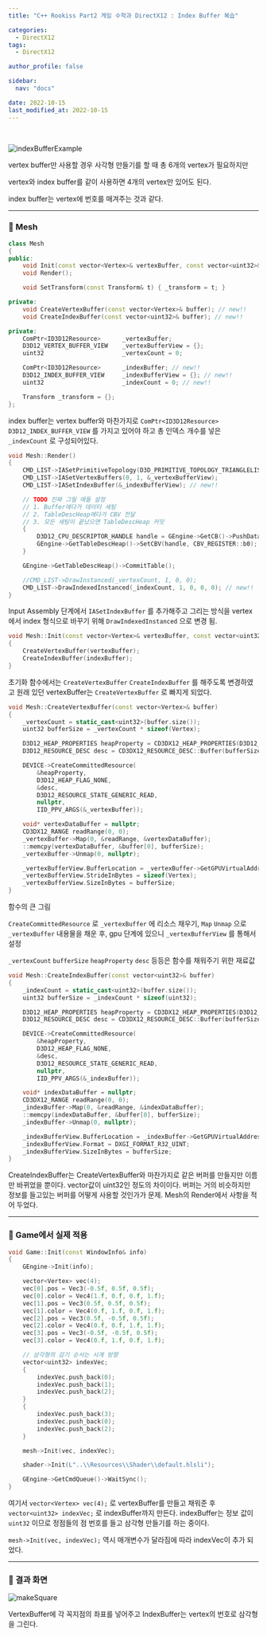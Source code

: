 ```yaml
---
title: "C++ Rookiss Part2 게임 수학과 DirectX12 : Index Buffer 복습"

categories:
  - DirectX12
tags:
  - DirectX12

author_profile: false

sidebar:
  nav: "docs"

date: 2022-10-15
last_modified_at: 2022-10-15
---
```


<br>

![indexBufferExample](../../assets/images/indexBufferExample.png)

vertex buffer만 사용할 경우 사각형 만들기를 할 때 총 6개의 vertex가 필요하지만

vertex와 index buffer를 같이 사용하면 4개의 vertex만 있어도 된다.

index buffer는 vertex에 번호를 매겨주는 것과 같다.

---

### 🚀 Mesh

```cpp
class Mesh
{
public:
	void Init(const vector<Vertex>& vertexBuffer, const vector<uint32>& indexBuffer); // mod!!
	void Render();

	void SetTransform(const Transform& t) { _transform = t; }

private:
	void CreateVertexBuffer(const vector<Vertex>& buffer); // new!!
	void CreateIndexBuffer(const vector<uint32>& buffer); // new!!

private:
	ComPtr<ID3D12Resource>		_vertexBuffer;
	D3D12_VERTEX_BUFFER_VIEW	_vertexBufferView = {};
	uint32						_vertexCount = 0;

	ComPtr<ID3D12Resource>		_indexBuffer; // new!!
	D3D12_INDEX_BUFFER_VIEW		_indexBufferView = {}; // new!!
	uint32						_indexCount = 0; // new!!

	Transform _transform = {};
};
```

index buffer는 vertex buffer와 마찬가지로 `ComPtr<ID3D12Resource>` `D3D12_INDEX_BUFFER_VIEW` 를 가지고 있어야 하고 총 인덱스 개수를 넣은 `_indexCount` 로 구성되어있다.

```cpp
void Mesh::Render()
{
	CMD_LIST->IASetPrimitiveTopology(D3D_PRIMITIVE_TOPOLOGY_TRIANGLELIST);
	CMD_LIST->IASetVertexBuffers(0, 1, &_vertexBufferView);
	CMD_LIST->IASetIndexBuffer(&_indexBufferView); // new!!

	// TODO 진짜 그릴 애들 설정
	// 1. Buffer에다가 데이터 세팅
	// 2. TableDescHeap에다가 CBV 전달
	// 3. 모든 세팅이 끝났으면 TableDescHeap 커밋
	{
		D3D12_CPU_DESCRIPTOR_HANDLE handle = GEngine->GetCB()->PushData(0, &_transform, sizeof(_transform));
		GEngine->GetTableDescHeap()->SetCBV(handle, CBV_REGISTER::b0);
	}

	GEngine->GetTableDescHeap()->CommitTable();

	//CMD_LIST->DrawInstanced(_vertexCount, 1, 0, 0);
	CMD_LIST->DrawIndexedInstanced(_indexCount, 1, 0, 0, 0); // new!!
}
```

Input Assembly 단계에서 `IASetIndexBuffer` 를 추가해주고 그리는 방식을 vertex에서 index 형식으로 바꾸기 위해 `DrawIndexedInstanced` 으로 변경 됨.

```cpp
void Mesh::Init(const vector<Vertex>& vertexBuffer, const vector<uint32>& indexBuffer)
{
	CreateVertexBuffer(vertexBuffer);
	CreateIndexBuffer(indexBuffer);
}
```

초기화 함수에서는 `CreateVertexBuffer` `CreateIndexBuffer` 를 해주도록 변경하였고 원래 있던 vertexBuffer는 `CreateVertexBuffer` 로 빠지게 되었다.

```cpp
void Mesh::CreateVertexBuffer(const vector<Vertex>& buffer)
{
	_vertexCount = static_cast<uint32>(buffer.size());
	uint32 bufferSize = _vertexCount * sizeof(Vertex);

	D3D12_HEAP_PROPERTIES heapProperty = CD3DX12_HEAP_PROPERTIES(D3D12_HEAP_TYPE_UPLOAD);
	D3D12_RESOURCE_DESC desc = CD3DX12_RESOURCE_DESC::Buffer(bufferSize);

	DEVICE->CreateCommittedResource(
		&heapProperty,
		D3D12_HEAP_FLAG_NONE,
		&desc,
		D3D12_RESOURCE_STATE_GENERIC_READ,
		nullptr,
		IID_PPV_ARGS(&_vertexBuffer));

	void* vertexDataBuffer = nullptr;
	CD3DX12_RANGE readRange(0, 0);
	_vertexBuffer->Map(0, &readRange, &vertexDataBuffer);
	::memcpy(vertexDataBuffer, &buffer[0], bufferSize);
	_vertexBuffer->Unmap(0, nullptr);

	_vertexBufferView.BufferLocation = _vertexBuffer->GetGPUVirtualAddress();
	_vertexBufferView.StrideInBytes = sizeof(Vertex);
	_vertexBufferView.SizeInBytes = bufferSize;
}
```

함수의 큰 그림

`CreateCommittedResource` 로 `_vertexBuffer` 에 리소스 채우기, `Map` `Unmap` 으로 `_vertexBuffer` 내용물을 채운 후, gpu 단계에 있으니 `_vertexBufferView` 를 통해서 설정

`_vertexCount` `bufferSize` `heapProperty` `desc` 등등은 함수를 채워주기 위한 재료값

```cpp
void Mesh::CreateIndexBuffer(const vector<uint32>& buffer)
{
	_indexCount = static_cast<uint32>(buffer.size());
	uint32 bufferSize = _indexCount * sizeof(uint32);

	D3D12_HEAP_PROPERTIES heapProperty = CD3DX12_HEAP_PROPERTIES(D3D12_HEAP_TYPE_UPLOAD);
	D3D12_RESOURCE_DESC desc = CD3DX12_RESOURCE_DESC::Buffer(bufferSize);

	DEVICE->CreateCommittedResource(
		&heapProperty,
		D3D12_HEAP_FLAG_NONE,
		&desc,
		D3D12_RESOURCE_STATE_GENERIC_READ,
		nullptr,
		IID_PPV_ARGS(&_indexBuffer));

	void* indexDataBuffer = nullptr;
	CD3DX12_RANGE readRange(0, 0);
	_indexBuffer->Map(0, &readRange, &indexDataBuffer);
	::memcpy(indexDataBuffer, &buffer[0], bufferSize);
	_indexBuffer->Unmap(0, nullptr);

	_indexBufferView.BufferLocation = _indexBuffer->GetGPUVirtualAddress();
	_indexBufferView.Format = DXGI_FORMAT_R32_UINT;
	_indexBufferView.SizeInBytes = bufferSize;
}
```

CreateIndexBuffer는 CreateVertexBuffer와 마찬가지로 같은 버퍼를 만들지만 이름만 바뀌었을 뿐이다. vector값이 uint32인 정도의 차이이다. 버퍼는 거의 비슷하지만 정보를 들고있는 버퍼를 어떻게 사용할 것인가가 문제. Mesh의 Render에서 사항을 적어 두었다.

---

### 🚀 Game에서 실제 적용

```cpp
void Game::Init(const WindowInfo& info)
{
	GEngine->Init(info);

	vector<Vertex> vec(4);
	vec[0].pos = Vec3(-0.5f, 0.5f, 0.5f);
	vec[0].color = Vec4(1.f, 0.f, 0.f, 1.f);
	vec[1].pos = Vec3(0.5f, 0.5f, 0.5f);
	vec[1].color = Vec4(0.f, 1.f, 0.f, 1.f);
	vec[2].pos = Vec3(0.5f, -0.5f, 0.5f);
	vec[2].color = Vec4(0.f, 0.f, 1.f, 1.f);
	vec[3].pos = Vec3(-0.5f, -0.5f, 0.5f);
	vec[3].color = Vec4(0.f, 1.f, 0.f, 1.f);

	// 삼각형의 감기 순서는 시계 방향
	vector<uint32> indexVec;
	{
		indexVec.push_back(0);
		indexVec.push_back(1);
		indexVec.push_back(2);
	}
	{
		indexVec.push_back(3);
		indexVec.push_back(0);
		indexVec.push_back(2);
	}

	mesh->Init(vec, indexVec);

	shader->Init(L"..\\Resources\\Shader\\default.hlsli");

	GEngine->GetCmdQueue()->WaitSync();
}
```

여기서 `vector<Vertex> vec(4);` 로 vertexBuffer를 만들고 채워준 후 `vector<uint32> indexVec;` 로 indexBuffer까지 만든다. indexBuffer는 정보 값이 `uint32` 이므로 정점들의 점 번호를 들고 삼각형 만들기를 하는 중이다.

`mesh->Init(vec, indexVec);` 역시 매개변수가 달라짐에 따라 indexVec이 추가 되었다.

---

### 🚀 결과 화면

![makeSquare](../../assets/images/makeSquare.png)

VertexBuffer에 각 꼭지점의 좌표를 넣어주고 IndexBuffer는 vertex의 번호로 삼각형을 그린다.